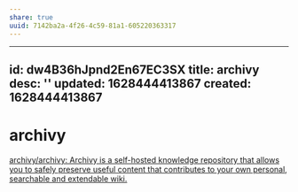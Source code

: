 ```yaml
---
share: true
uuid: 7142ba2a-4f26-4c59-81a1-605220363317
---
```

---
id: dw4B36hJpnd2En67EC3SX
title: archivy
desc: ''
updated: 1628444413867
created: 1628444413867
---
# archivy
[archivy/archivy: Archivy is a self-hosted knowledge repository that allows you to safely preserve useful content that contributes to your own personal, searchable and extendable wiki.](https://github.com/archivy/archivy)
